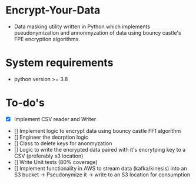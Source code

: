 # Encrypt-Your-Data

- Data masking utility written in Python which implements pseudonymization and annonmyzation of data using bouncy castle's FPE encryption algorithms.

# System requirements

- python version >= 3.8

# To-do's

- [x] Implement CSV reader and Writer
- [] Implement logic to encrypt data using bouncy castle FF1 algorithm
- [] Engineer the decrption logic
- [] Class to delete keys for anonmyzation
- [] Logic to write the encrypted data paired with it's encrytping key to a CSV (preferably s3 location)
- [] Write Unit tests (80% coverage)
- [] Implement functionality in AWS to stream data (kafka/kinesis) into an S3 bucket -> Pseudonymize it -> write to an S3 location for consumption
